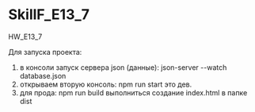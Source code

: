 # SkillF_E13_7
HW_E13_7

Для запуска проекта:
1. в консоли запуск сервера json (данные):
json-server --watch database.json
2. открываем вторую консоль:
npm run start
это дев.
3. для прода: 
npm run build
выполниться создание index.html в папке dist

